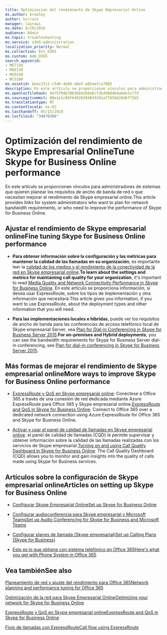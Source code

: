 ```yaml
---
title: Optimización del rendimiento de Skype Empresarial Online
ms.author: krowley
author: kccross
manager: laurawi
ms.date: 9/29/2016
audience: Admin
ms.topic: troubleshooting
ms.service: o365-administration
localization_priority: Normal
ms.collection: Ent_O365
ms.custom: Adm_O365
search.appverid:
- MET150
- MOE150
- MSO150
- BCS160
ms.assetid: beec23c2-c5d6-4e84-a8af-e82aefca7802
description: En este artículo se proporcionan vínculos para administradores de sistemas que quieren planear los requisitos de ancho de banda de red o que necesitan mejorar el rendimiento de Skype empresarial online.
ms.openlocfilehash: 9475f94678836842b6e6cf3b49084b4a6de3c77d
ms.sourcegitcommit: 08e1e1c09f64926394043291a77856620d6f72b5
ms.translationtype: MT
ms.contentlocale: es-ES
ms.lasthandoff: 05/15/2019
ms.locfileid: "34070396"
---
```

# <a name="tune-skype-for-business-online-performance"></a><span data-ttu-id="0f536-103">Optimización del rendimiento de Skype Empresarial Online</span><span class="sxs-lookup"><span data-stu-id="0f536-103">Tune Skype for Business Online performance</span></span>

<span data-ttu-id="0f536-104">En este artículo se proporcionan vínculos para administradores de sistemas que quieren planear los requisitos de ancho de banda de red o que necesitan mejorar el rendimiento de Skype empresarial online.</span><span class="sxs-lookup"><span data-stu-id="0f536-104">This article provides links for system administrators who want to plan for network bandwidth requirements, or who need to improve the performance of Skype for Business Online.</span></span> 
  
## <a name="fine-tuning-skype-for-business-online-performance"></a><span data-ttu-id="0f536-105">Ajustar el rendimiento de Skype empresarial online</span><span class="sxs-lookup"><span data-stu-id="0f536-105">Fine tuning Skype for Business Online performance</span></span>

- <span data-ttu-id="0f536-106">**Para obtener información sobre la configuración y las métricas para mantener la calidad de las llamadas en su organización**, es importante leer la [calidad de los medios y el rendimiento de la conectividad de la red en Skype empresarial online](https://docs.microsoft.com/skypeforbusiness/optimizing-your-network/media-quality-and-network-connectivity-performance).</span><span class="sxs-lookup"><span data-stu-id="0f536-106">**To learn about the settings and metrics for maintaining call quality for your organization**, it's important to read [Media Quality and Network Connectivity Performance in Skype for Business Online](https://docs.microsoft.com/skypeforbusiness/optimizing-your-network/media-quality-and-network-connectivity-performance).</span></span> <span data-ttu-id="0f536-107">En este artículo se proporciona información, si desea usar ExpressRoute, sobre los tipos de implementación y otra información que necesitará.</span><span class="sxs-lookup"><span data-stu-id="0f536-107">This article gives you information, if you want to use ExpressRoute, about the deployment types and other information that you will need.</span></span>
    
- <span data-ttu-id="0f536-108">**Para las implementaciones locales e híbridas**, puede ver los requisitos de ancho de banda para las conferencias de acceso telefónico local de Skype empresarial Server, vea [Plan for Dial-in Conferencing in Skype for Business Server 2015](https://docs.microsoft.com/skypeforbusiness/plan-your-deployment/conferencing/dial-in-conferencing).</span><span class="sxs-lookup"><span data-stu-id="0f536-108">**For on-premises and Hybrid deployments**, you can see the bandwidth requirements for Skype for Business Server dial-in conferencing, see [Plan for dial-in conferencing in Skype for Business Server 2015](https://docs.microsoft.com/skypeforbusiness/plan-your-deployment/conferencing/dial-in-conferencing).</span></span>
    
## <a name="more-ways-to-improve-skype-for-business-online-performance"></a><span data-ttu-id="0f536-109">Más formas de mejorar el rendimiento de Skype empresarial online</span><span class="sxs-lookup"><span data-stu-id="0f536-109">More ways to improve Skype for Business Online performance</span></span>

- <span data-ttu-id="0f536-110">[ExpressRoute y QoS en Skype empresarial online](https://docs.microsoft.com/skypeforbusiness/optimizing-your-network/expressroute-and-qos-in-skype-for-business-online): Conéctese a Office 365 a través de una conexión de red dedicada mediante Azure ExpressRoute para Office 365 y Skype empresarial online.</span><span class="sxs-lookup"><span data-stu-id="0f536-110">[ExpressRoute and QoS in Skype for Business Online](https://docs.microsoft.com/skypeforbusiness/optimizing-your-network/expressroute-and-qos-in-skype-for-business-online): Connect to Office 365 over a dedicated network connection using Azure ExpressRoute for Office 365 and Skype for Business Online.</span></span> 
    
- <span data-ttu-id="0f536-111">[Activar y usar el panel de calidad de llamadas en Skype empresarial online](https://docs.microsoft.com/SkypeForBusiness/using-call-quality-in-your-organization/turning-on-and-using-call-quality-dashboard): el panel de calidad de llamadas (CQD) le permite supervisar y obtener información sobre la calidad de las llamadas realizadas con los servicios de Skype empresarial.</span><span class="sxs-lookup"><span data-stu-id="0f536-111">[Turning on and using Call Quality Dashboard in Skype for Business Online](https://docs.microsoft.com/SkypeForBusiness/using-call-quality-in-your-organization/turning-on-and-using-call-quality-dashboard): The Call Quality Dashboard (CQD) allows you to monitor and gain insights into the quality of calls made using Skype for Business services.</span></span> 
    
## <a name="articles-on-setting-up-skype-for-business-online"></a><span data-ttu-id="0f536-112">Artículos sobre la configuración de Skype empresarial online</span><span class="sxs-lookup"><span data-stu-id="0f536-112">Articles on setting up Skype for Business Online</span></span>

- [<span data-ttu-id="0f536-113">Configurar Skype Empresarial Online</span><span class="sxs-lookup"><span data-stu-id="0f536-113">Set up Skype for Business Online</span></span>](https://docs.microsoft.com/skypeforbusiness/set-up-skype-for-business-online/set-up-skype-for-business-online)
    
- [<span data-ttu-id="0f536-114">Configurar audioconferencia para Skype empresarial y Microsoft Teams</span><span class="sxs-lookup"><span data-stu-id="0f536-114">Set up Audio Conferencing for Skype for Business and Microsoft Teams</span></span>](https://docs.microsoft.com/skypeforbusiness/audio-conferencing-in-office-365/set-up-audio-conferencing)
    
- [<span data-ttu-id="0f536-115">Configurar planes de llamada (Skype empresarial)</span><span class="sxs-lookup"><span data-stu-id="0f536-115">Set up Calling Plans (Skype for Business)</span></span>](https://docs.microsoft.com/SkypeForBusiness/what-are-calling-plans-in-office-365/set-up-calling-plans)
    
- [<span data-ttu-id="0f536-116">Esto es lo que obtiene con sistema telefónico en Office 365</span><span class="sxs-lookup"><span data-stu-id="0f536-116">Here's what you get with Phone System in Office 365</span></span>](https://docs.microsoft.com/skypeforbusiness/what-is-phone-system-in-office-365/here-s-what-you-get-with-phone-system)
    
## <a name="see-also"></a><span data-ttu-id="0f536-117">Vea también</span><span class="sxs-lookup"><span data-stu-id="0f536-117">See also</span></span>

[<span data-ttu-id="0f536-118">Planeamiento de red y ajuste del rendimiento para Office 365</span><span class="sxs-lookup"><span data-stu-id="0f536-118">Network planning and performance tuning for Office 365</span></span>](network-planning-and-performance.md)
  
[<span data-ttu-id="0f536-119">Optimización de la red para Skype Empresarial Online</span><span class="sxs-lookup"><span data-stu-id="0f536-119">Optimizing your network for Skype for Business Online</span></span>](https://docs.microsoft.com/skypeforbusiness/optimizing-your-network/optimizing-your-network)
  
[<span data-ttu-id="0f536-120">ExpressRoute y QoS en Skype empresarial online</span><span class="sxs-lookup"><span data-stu-id="0f536-120">ExpressRoute and QoS in Skype for Business Online</span></span>](https://docs.microsoft.com/skypeforbusiness/optimizing-your-network/expressroute-and-qos-in-skype-for-business-online)
  
[<span data-ttu-id="0f536-121">Flujo de llamadas con ExpressRoute</span><span class="sxs-lookup"><span data-stu-id="0f536-121">Call flow using ExpressRoute</span></span>](https://docs.microsoft.com/skypeforbusiness/optimizing-your-network/call-flow-using-expressroute)

